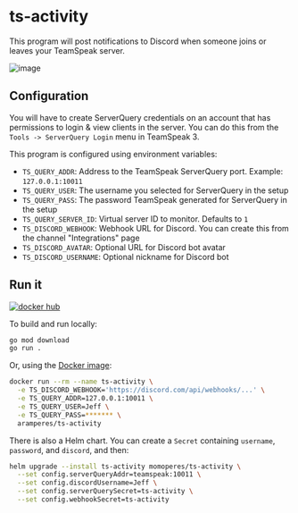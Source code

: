 # ts-activity

This program will post notifications to Discord when someone joins or leaves your TeamSpeak server.

![image](https://github.com/aramperes/ts-activity/assets/6775216/bab942c3-b7d7-4b5e-8d14-4d69383bc856)


## Configuration

You will have to create ServerQuery credentials on an account that has permissions to login & view clients in the server. You can do this from the `Tools -> ServerQuery Login` menu in TeamSpeak 3.

This program is configured using environment variables:

- `TS_QUERY_ADDR`: Address to the TeamSpeak ServerQuery port. Example: `127.0.0.1:10011`
- `TS_QUERY_USER`: The username you selected for ServerQuery in the setup
- `TS_QUERY_PASS`: The password TeamSpeak generated for ServerQuery in the setup
- `TS_QUERY_SERVER_ID`: Virtual server ID to monitor. Defaults to `1`
- `TS_DISCORD_WEBHOOK`: Webhook URL for Discord. You can create this from the channel "Integrations" page
- `TS_DISCORD_AVATAR`: Optional URL for Discord bot avatar
- `TS_DISCORD_USERNAME`: Optional nickname for Discord bot

## Run it
[![docker hub](https://img.shields.io/docker/v/aramperes/ts-activity?color=%232496ed&label=docker%20hub&logo=docker&logoColor=fff&sort=semver)](https://hub.docker.com/r/aramperes/ts-activity)

To build and run locally:

```sh
go mod download
go run .
```

Or, using the [Docker image](https://hub.docker.com/r/aramperes/ts-activity):

```sh
docker run --rm --name ts-activity \
  -e TS_DISCORD_WEBHOOK='https://discord.com/api/webhooks/...' \
  -e TS_QUERY_ADDR=127.0.0.1:10011 \
  -e TS_QUERY_USER=Jeff \
  -e TS_QUERY_PASS=******* \
  aramperes/ts-activity
```

There is also a Helm chart. You can create a `Secret` containing `username`, `password`, and `discord`, and then:

```sh
helm upgrade --install ts-activity momoperes/ts-activity \
  --set config.serverQueryAddr=teamspeak:10011 \
  --set config.discordUsername=Jeff \
  --set config.serverQuerySecret=ts-activity \
  --set config.webhookSecret=ts-activity
```
